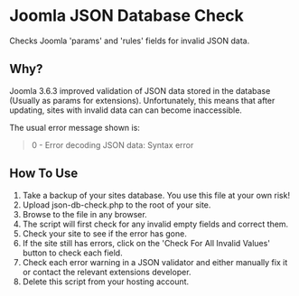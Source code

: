 # Joomla JSON Database Check

Checks Joomla 'params' and 'rules' fields for invalid JSON data.

## Why?

Joomla 3.6.3 improved validation of JSON data stored in the database (Usually as params for extensions). Unfortunately, this means that after updating, sites with invalid data can can become inaccessible.

The usual error message shown is:

> 0 - Error decoding JSON data: Syntax error

## How To Use

1. Take a backup of your sites database. You use this file at your own risk!
2. Upload json-db-check.php to the root of your site.
3. Browse to the file in any browser.
4. The script will first check for any invalid empty fields and correct them.
5. Check your site to see if the error has gone.
6. If the site still has errors, click on the 'Check For All Invalid Values' button to check each field.
7. Check each error warning in a JSON validator and either manually fix it or contact the relevant extensions developer.
8. Delete this script from your hosting account.
